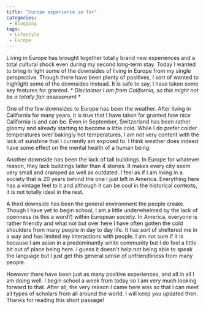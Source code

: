 ```yaml
---
title: "Europe experience so far"
categories:
 - Blogging
tags:
 - Lifestyle
 - Europe
---
```

 
Living in Europe has brought together totally brand new experiences and a total cultural shock even during my second long-term stay. Today I wanted to bring in light some of the downsides of living in Europe from my single perspective. Though there have been plenty of positives, I sort of wanted to highlight some of the downsides instead. It is safe to say, I have taken some key features for granted. * *Disclaimer I am from California, so this might not be a totally fair assessment* *
 
One of the few downsides to Europe has been the weather. After living in California for many years, it is true that I have taken for granted how nice California is and can be. Even in September, Switzerland has been rather gloomy and already starting to become a little cold. While I do prefer colder temperatures over bakingly hot temperatures, I am not very content with the lack of sunshine that I currently am exposed to. I think weather does indeed have some effect on the mental health of a human being.
 
Another downside has been the lack of tall buildings. In Europe for whatever reason, they lack buildings taller than 4 stories. It makes every city seem very small and cramped as well as outdated. I feel as if I am living in a society that is 20 years behind the one I just left in America. Everything here has a vintage feel to it and although it can be cool in the historical contexts, it is not totally ideal in the rest.
 
A third downside has been the general environment the people create. Though I have yet to begin school, I am a little underwhelmed by the lack of openness (is this a word?) within European society. In America, everyone is rather friendly and what not but over here I have often gotten the cold shoulders from many people in day to day life. It has sort of sheltered me in a way and has limited my interactions with people. I am not sure if it is because I am asian in a predominantly white community but I do feel a little bit out of place being here. I guess it doesn't help not being able to speak the language but I just get this general sense of unfriendliness from many people.
 
However there have been just as many positive experiences, and all in all I am doing well. I begin school a week from today so I am very much looking forward to that. After all, the very reason I came here was so that I can meet all types of scholars from all around the world. I will keep you updated then. Thanks for reading this short passage!
 
 

